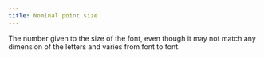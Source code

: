 ```yaml
---
title: Nominal point size
---
```

The number given to the size of the font, even though it may not match any dimension of the letters and varies from font to font.
